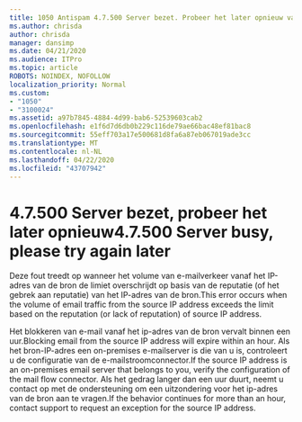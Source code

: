 ```yaml
---
title: 1050 Antispam 4.7.500 Server bezet. Probeer het later opnieuw van [XXX.XXX.XXX.XXX]
ms.author: chrisda
author: chrisda
manager: dansimp
ms.date: 04/21/2020
ms.audience: ITPro
ms.topic: article
ROBOTS: NOINDEX, NOFOLLOW
localization_priority: Normal
ms.custom:
- "1050"
- "3100024"
ms.assetid: a97b7845-4884-4d99-bab6-52539603cab2
ms.openlocfilehash: e1f6d7d6db0b229c116de79ae66bac48ef81bac8
ms.sourcegitcommit: 55eff703a17e500681d8fa6a87eb067019ade3cc
ms.translationtype: MT
ms.contentlocale: nl-NL
ms.lasthandoff: 04/22/2020
ms.locfileid: "43707942"
---
```

# <a name="47500-server-busy-please-try-again-later"></a><span data-ttu-id="88bcd-103">4.7.500 Server bezet, probeer het later opnieuw</span><span class="sxs-lookup"><span data-stu-id="88bcd-103">4.7.500 Server busy, please try again later</span></span>

<span data-ttu-id="88bcd-104">Deze fout treedt op wanneer het volume van e-mailverkeer vanaf het IP-adres van de bron de limiet overschrijdt op basis van de reputatie (of het gebrek aan reputatie) van het IP-adres van de bron.</span><span class="sxs-lookup"><span data-stu-id="88bcd-104">This error occurs when the volume of email traffic from the source IP address exceeds the limit based on the reputation (or lack of reputation) of source IP address.</span></span>

<span data-ttu-id="88bcd-105">Het blokkeren van e-mail vanaf het ip-adres van de bron vervalt binnen een uur.</span><span class="sxs-lookup"><span data-stu-id="88bcd-105">Blocking email from the source IP address will expire within an hour.</span></span> <span data-ttu-id="88bcd-106">Als het bron-IP-adres een on-premises e-mailserver is die van u is, controleert u de configuratie van de e-mailstroomconnector.</span><span class="sxs-lookup"><span data-stu-id="88bcd-106">If the source IP address is an on-premises email server that belongs to you, verify the configuration of the mail flow connector.</span></span> <span data-ttu-id="88bcd-107">Als het gedrag langer dan een uur duurt, neemt u contact op met de ondersteuning om een uitzondering voor het ip-adres van de bron aan te vragen.</span><span class="sxs-lookup"><span data-stu-id="88bcd-107">If the behavior continues for more than an hour, contact support to request an exception for the source IP address.</span></span>
